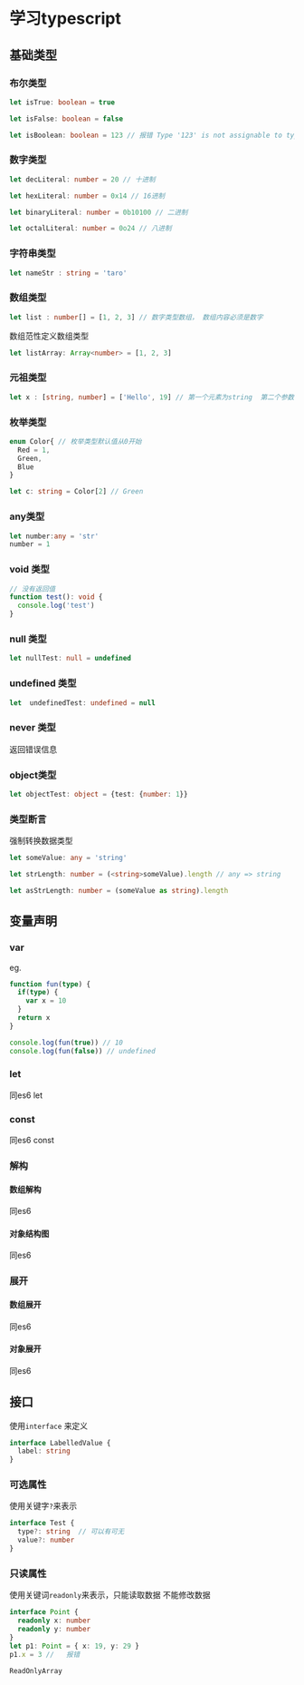 # 学习typescript

## 基础类型

### 布尔类型

```typescript
let isTrue: boolean = true

let isFalse: boolean = false

let isBoolean: boolean = 123 // 报错 Type '123' is not assignable to type 'boolean'.
```

### 数字类型

```typescript
let decLiteral: number = 20 // 十进制

let hexLiteral: number = 0x14 // 16进制

let binaryLiteral: number = 0b10100 // 二进制

let octalLiteral: number = 0o24 // 八进制

```

### 字符串类型

```typescript
let nameStr : string = 'taro'
```

### 数组类型

```typescript
let list : number[] = [1, 2, 3] // 数字类型数组， 数组内容必须是数字
```

数组范性定义数组类型

```typescript
let listArray: Array<number> = [1, 2, 3]
```

### 元祖类型

```typescript
let x : [string, number] = ['Hello', 19] // 第一个元素为string  第二个参数为数字
```

### 枚举类型

```typescript
enum Color{ // 枚举类型默认值从0开始
  Red = 1, 
  Green,
  Blue
}

let c: string = Color[2] // Green
```

### any类型
```typescript
let number:any = 'str'
number = 1
```

### void 类型
```typescript
// 没有返回值
function test(): void {
  console.log('test')
}
```

### null  类型
```typescript
let nullTest: null = undefined
```

### undefined 类型
```typescript
let  undefinedTest: undefined = null
```

### never 类型

返回错误信息

### object类型
```typescript
let objectTest: object = {test: {number: 1}}
```

### 类型断言

强制转换数据类型

```typescript
let someValue: any = 'string'

let strLength: number = (<string>someValue).length // any => string

let asStrLength: number = (someValue as string).length 
```


## 变量声明

### var
eg.

``` typescript
function fun(type) {
  if(type) {
    var x = 10
  }
  return x
}

console.log(fun(true)) // 10
console.log(fun(false)) // undefined
```

### let

同es6 let

### const

同es6 const

### 解构

#### 数组解构

同es6

#### 对象结构图

同es6

### 展开

#### 数组展开

同es6

#### 对象展开

同es6

## 接口

使用`interface` 来定义

```ts
interface LabelledValue {
  label: string
}
```

### 可选属性

使用关键字`?`来表示

``` ts
interface Test {
  type?: string  // 可以有可无
  value?: number
}
```

### 只读属性

使用关键词`readonly`来表示，只能读取数据 不能修改数据

```ts
interface Point {
  readonly x: number
  readonly y: number
}
let p1: Point = { x: 19, y: 29 }
p1.x = 3 //   报错
```

`ReadOnlyArray`